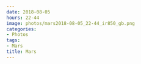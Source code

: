 ```yaml
---
date: 2018-08-05
hours: 22-44
image: photos/mars2018-08-05_22-44_ir850_gb.png
categories: 
- Photos 
tags: 
- Mars 
title: Mars
---
```

